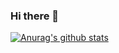 ### Hi there 👋


[![Anurag's github stats](https://github-readme-stats.vercel.app/api?username=miguelsalva&show_icons=true)](https://github.com/anuraghazra/github-readme-stats)
<!--
**miguelsalva/miguelsalva** is a ✨ _special_ ✨ repository because its `README.md` (this file) appears on your GitHub profile.

Here are some ideas to get you started:

- 🔭 I’m currently working on ...
- 🌱 I’m currently learning ...
- 👯 I’m looking to collaborate on ...
- 🤔 I’m looking for help with ...
- 💬 Ask me about ...
- 📫 How to reach me: ...
- 😄 Pronouns: ...
- ⚡ Fun fact: ...
-->

